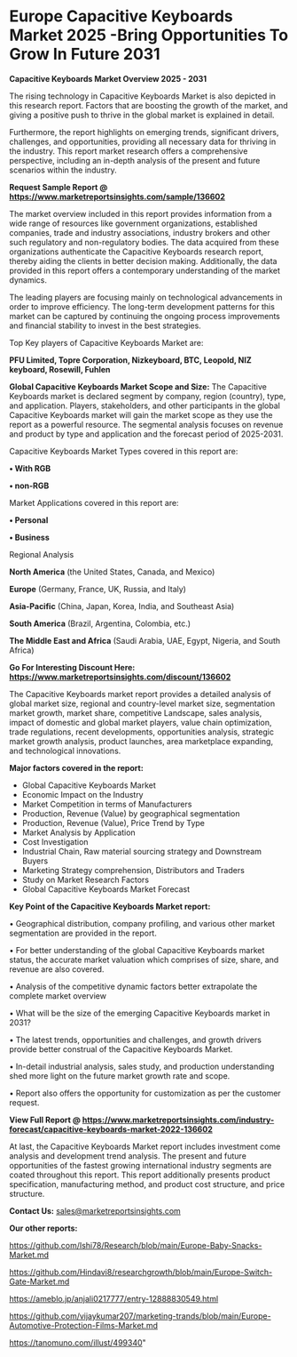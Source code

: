  # Europe Capacitive Keyboards Market 2025 -Bring Opportunities To Grow In Future 2031

<Strong> Capacitive Keyboards Market Overview 2025 - 2031</strong>

The rising technology in Capacitive Keyboards Market is also depicted in this research report. Factors that are boosting the growth of the market, and giving a positive push to thrive in the global market is explained in detail.

Furthermore, the report highlights on emerging trends, significant drivers, challenges, and opportunities, providing all necessary data for thriving in the industry. This report market research offers a comprehensive perspective, including an in-depth analysis of the present and future scenarios within the industry.

<strong>Request Sample Report @ <a href=https://www.marketreportsinsights.com/sample/136602>https://www.marketreportsinsights.com/sample/136602</a></strong>

The market overview included in this report provides information from a wide range of resources like government organizations, established companies, trade and industry associations, industry brokers and other such regulatory and non-regulatory bodies. The data acquired from these organizations authenticate the Capacitive Keyboards research report, thereby aiding the clients in better decision making. Additionally, the data provided in this report offers a contemporary understanding of the market dynamics.

The leading players are focusing mainly on technological advancements in order to improve efficiency. The long-term development patterns for this market can be captured by continuing the ongoing process improvements and financial stability to invest in the best strategies.

Top Key players of Capacitive Keyboards Market are:

<strong>PFU Limited, Topre Corporation, Nizkeyboard, BTC, Leopold, NIZ keyboard, Rosewill, Fuhlen</strong>

<strong><b>Global Capacitive Keyboards Market Scope and Size:</b></strong>
The Capacitive Keyboards market is declared segment by company, region (country), type, and application. Players, stakeholders, and other participants in the global Capacitive Keyboards market will gain the market scope as they use the report as a powerful resource. The segmental analysis focuses on revenue and product by type and application and the forecast period of 2025-2031.

Capacitive Keyboards Market Types covered in this report are:

<strong>• With RGB

• non-RGB</strong>

Market Applications covered in this report are:

<strong>• Personal

• Business</strong> 

Regional Analysis

<strong>North America</strong> (the United States, Canada, and Mexico)

<strong>Europe</strong> (Germany, France, UK, Russia, and Italy)

<strong>Asia-Pacific</strong> (China, Japan, Korea, India, and Southeast Asia)

<strong>South America</strong> (Brazil, Argentina, Colombia, etc.)

<strong>The Middle East and Africa</strong> (Saudi Arabia, UAE, Egypt, Nigeria, and South Africa)

<strong>Go For Interesting Discount Here: <a href=https://www.marketreportsinsights.com/discount/136602>https://www.marketreportsinsights.com/discount/136602</a></strong>

The Capacitive Keyboards market report provides a detailed analysis of global market size, regional and country-level market size, segmentation market growth, market share, competitive Landscape, sales analysis, impact of domestic and global market players, value chain optimization, trade regulations, recent developments, opportunities analysis, strategic market growth analysis, product launches, area marketplace expanding, and technological innovations.

<strong><b>Major factors covered in the report:</b></strong>
<ul>
  <li>Global Capacitive Keyboards Market </li>
  <li>Economic Impact on the Industry</li>
  <li>Market Competition in terms of Manufacturers</li>
  <li>Production, Revenue (Value) by geographical segmentation</li>
  <li>Production, Revenue (Value), Price Trend by Type</li>
  <li>Market Analysis by Application</li>
  <li>Cost Investigation</li>
  <li>Industrial Chain, Raw material sourcing strategy and Downstream Buyers</li>
  <li>Marketing Strategy comprehension, Distributors and Traders</li>
  <li>Study on Market Research Factors</li>
  <li>Global Capacitive Keyboards Market Forecast</li>
</ul>

<strong><b>Key Point of the Capacitive Keyboards Market report:</b></strong>

• Geographical distribution, company profiling, and various other market segmentation are provided in the report.

• For better understanding of the global Capacitive Keyboards market status, the accurate market valuation which comprises of size, share, and revenue are also covered.

• Analysis of the competitive dynamic factors better extrapolate the complete market overview

• What will be the size of the emerging Capacitive Keyboards market in 2031?

• The latest trends, opportunities and challenges, and growth drivers provide better construal of the Capacitive Keyboards Market.

• In-detail industrial analysis, sales study, and production understanding shed more light on the future market growth rate and scope.

• Report also offers the opportunity for customization as per the customer request.

<strong><b>View Full Report @ <a href=https://www.marketreportsinsights.com/industry-forecast/capacitive-keyboards-market-2022-136602>https://www.marketreportsinsights.com/industry-forecast/capacitive-keyboards-market-2022-136602</a></b></strong>


At last, the Capacitive Keyboards Market report includes investment come analysis and development trend analysis. The present and future opportunities of the fastest growing international industry segments are coated throughout this report. This report additionally presents product specification, manufacturing method, and product cost structure, and price structure.

<strong>Contact Us:</strong>
sales@marketreportsinsights.com

<strong>Our other reports:</strong>

<a href=https://github.com/Ishi78/Research/blob/main/Europe-Baby-Snacks-Market.md>https://github.com/Ishi78/Research/blob/main/Europe-Baby-Snacks-Market.md</a>

<a href=https://github.com/Hindavi8/researchgrowth/blob/main/Europe-Switch-Gate-Market.md>https://github.com/Hindavi8/researchgrowth/blob/main/Europe-Switch-Gate-Market.md</a>

<a href=https://ameblo.jp/anjali0217777/entry-12888830549.html>https://ameblo.jp/anjali0217777/entry-12888830549.html</a>

<a href=https://github.com/vijaykumar207/marketing-trands/blob/main/Europe-Automotive-Protection-Films-Market.md>https://github.com/vijaykumar207/marketing-trands/blob/main/Europe-Automotive-Protection-Films-Market.md</a>

<a href=https://tanomuno.com/illust/499340>https://tanomuno.com/illust/499340</a>"

